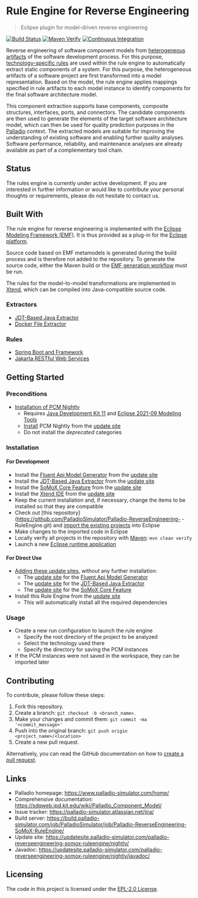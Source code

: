 # Rule Engine for Reverse Engineering
> Eclipse plugin for model-driven reverse engineering

[![Build Status](https://build.palladio-simulator.com/job/PalladioSimulator/job/Palladio-ReverseEngineering-SoMoX-RuleEngine/job/master/badge/icon?style=plastic)](https://build.palladio-simulator.com/job/PalladioSimulator/job/Palladio-ReverseEngineering-SoMoX-RuleEngine/job/master/) [![Maven Verify](https://github.com/PalladioSimulator/Palladio-ReverseEngineering-SoMoX-RuleEngine/actions/workflows/verify.yml/badge.svg?branch=master&event=push)](https://github.com/PalladioSimulator/Palladio-ReverseEngineering-SoMoX-RuleEngine/actions/workflows/verify.yml) [![Continuous Integration](https://github.com/PalladioSimulator/Palladio-ReverseEngineering-SoMoX-RuleEngine/actions/workflows/build.yml/badge.svg?branch=master&event=release)](https://github.com/PalladioSimulator/Palladio-ReverseEngineering-SoMoX-RuleEngine/actions/workflows/build.yml)

Reverse engineering of software component models from [heterogeneous artifacts](#extractors) of the software development process. For this purpose, [technology-specific rules](#rules) are used within the rule engine to automatically extract static components of a system. For this purpose, the heterogeneous artifacts of a software project are first transformed into a model representation. Based on the model, the rule engine applies mappings specified in rule artifacts to each model instance to identify components for the final software architecture model.

This component extraction supports base components, composite structures, interfaces, ports, and connectors. The candidate components are then used to generate the elements of the target software architecture model, which can then be used for quality prediction purposes in the [Palladio](https://www.palladio-simulator.com/) context. The extracted models are suitable for improving the understanding of existing software and enabling further quality analyses. Software performance, reliability, and maintenance analyses are already available as part of a complementary tool chain.

## Status
The rules engine is currently under active development. If you are interested in further information or would like to contribute your personal thoughts or requirements, please do not hesitate to contact us.

## Built With
The rule engine for reverse engineering is implemented with the [Eclipse Modeling Framework (EMF)](https://www.eclipse.org/modeling/emf/). It is thus provided as a plug-in for the [Eclipse platform](https://www.eclipse.org/eclipse/).

Source code based on EMF metamodels is generated during the build process and is therefore not added to the repository. To generate the source code, either the Maven build or the [EMF generation workflow](https://www.eclipse.org/modeling/emf/docs/2.x/tutorials/clibmod/clibmod_emf2.0.html#step2) must be run.

The rules for the model-to-model transformations are implemented in [Xtend](https://www.eclipse.org/xtend/), which can be compiled into Java-compatible source code.

### Extractors
* [JDT-Based Java Extractor](https://github.com/PalladioSimulator/Palladio-ReverseEngineering-Java)
* [Docker File Extractor](https://github.com/PalladioSimulator/Palladio-ReverseEngineering-Docker)

### Rules
* [Spring Boot and Framework](https://github.com/PalladioSimulator/Palladio-ReverseEngineering-SoMoX-RuleEngine/tree/master/bundles/org.palladiosimulator.somox.analyzer.rules.spring)
* [Jakarta RESTful Web Services](https://github.com/PalladioSimulator/Palladio-ReverseEngineering-SoMoX-RuleEngine/tree/master/bundles/org.palladiosimulator.somox.analyzer.rules.jax_rs)

## Getting Started
### Preconditions
* [Installation of PCM Nightly](https://sdqweb.ipd.kit.edu/wiki/PCM_Installation#PCM_Nightly)
  * Requires [Java Development Kit 11](https://adoptopenjdk.net/?variant=openjdk11&jvmVariant=hotspot) and [Eclipse 2021-09 Modeling Tools](https://www.eclipse.org/downloads/packages/release/2021-09/r/eclipse-modeling-tools)
  * [Install](https://help.eclipse.org/latest/topic/org.eclipse.platform.doc.user/tasks/tasks-124.htm) PCM Nightly from the [update site](https://updatesite.palladio-simulator.com/palladio-build-updatesite/nightly/)
  * Do not install the *deprecated* categories

### Installation
#### For Development
* Install the [Fluent Api Model Generator](https://github.com/PalladioSimulator/Palladio-Addons-FluentApiModelGenerator) from the [update site](https://updatesite.palladio-simulator.com/palladio-addons-fluentapimodelgenerator/nightly/)
* Install the [JDT-Based Java Extractor](https://github.com/PalladioSimulator/Palladio-ReverseEngineering-Java) from the [update site](https://updatesite.palladio-simulator.com/palladio-reverseengineering-java/nightly/)
* Install the [SoMoX Core Feature](https://github.com/PalladioSimulator/Palladio-ReverseEngineering-SoMoX) from the [update site](https://updatesite.palladio-simulator.com/palladio-reverseengineering-somox/nightly/)
* Install the [Xtend IDE](https://www.eclipse.org/xtend/download.html) from the [update site](https://download.eclipse.org/modeling/tmf/xtext/updates/composite/releases/)
* Keep the current installation and, if necessary, change the items to be installed so that they are compatible
* Check out [this repository](https://github.com/PalladioSimulator/Palladio-ReverseEngineering-
-RuleEngine.git) and [import the existing projects](https://help.eclipse.org/latest/topic/org.eclipse.platform.doc.user/tasks/tasks-importproject.htm) into Eclipse
* Make changes to the imported code in Eclipse
* Locally verify all projects in the repository with [Maven](https://maven.apache.org/): `mvn clean verify`
* Launch a new [Eclipse runtime application](https://help.eclipse.org/latest/topic/org.eclipse.pde.doc.user/guide/tools/launchers/eclipse_application_launcher.htm)

#### For Direct Use
* [Adding these update sites](https://help.eclipse.org/latest/topic/org.eclipse.platform.doc.user/tasks/tasks-127.htm), without any further installation:
  * The [update site](https://updatesite.palladio-simulator.com/palladio-addons-fluentapimodelgenerator/nightly/) for the [Fluent Api Model Generator](https://github.com/PalladioSimulator/Palladio-Addons-FluentApiModelGenerator)
  * The [update site](https://updatesite.palladio-simulator.com/palladio-reverseengineering-java/nightly/) for the [JDT-Based Java Extractor](https://github.com/PalladioSimulator/Palladio-ReverseEngineering-Java)
  * The [update site](https://updatesite.palladio-simulator.com/palladio-reverseengineering-somox/nightly/) for the [SoMoX Core Feature](https://github.com/PalladioSimulator/Palladio-ReverseEngineering-SoMoX)
* Install this Rule Engine from the [update site](https://updatesite.palladio-simulator.com/palladio-reverseengineering-somox-ruleengine/nightly/)
  * This will automatically install all the required dependencies

### Usage
* Create a new run configuration to launch the rule engine
  * Specify the root directory of the project to be analyzed
  * Select the technology used there
  * Specify the directory for saving the PCM instances
* If the PCM instances were not saved in the workspace, they can be imported later

## Contributing
To contribute, please follow these steps:

1. Fork this repository.
2. Create a branch: `git checkout -b <branch_name>`.
3. Make your changes and commit them: `git commit -ma '<commit_message>'`
4. Push into the original branch: `git push origin <project_name>/<location>`
5. Create a new pull request.

Alternatively, you can read the GitHub documentation on how to [create a pull request](https://help.github.com/en/github/collaborating-with-issues-and-pull-requests/creating-a-pull-request).

## Links
* Palladio homepage: https://www.palladio-simulator.com/home/
* Comprehensive documentation: https://sdqweb.ipd.kit.edu/wiki/Palladio_Component_Model/
* Issue tracker: https://palladio-simulator.atlassian.net/jira/
* Build server: https://build.palladio-simulator.com/job/PalladioSimulator/job/Palladio-ReverseEngineering-SoMoX-RuleEngine/
* Update site: https://updatesite.palladio-simulator.com/palladio-reverseengineering-somox-ruleengine/nightly/
* Javadoc: https://updatesite.palladio-simulator.com/palladio-reverseengineering-somox-ruleengine/nightly/javadoc/

## Licensing
The code in this project is licensed under the [EPL-2.0 License](LICENSE).

